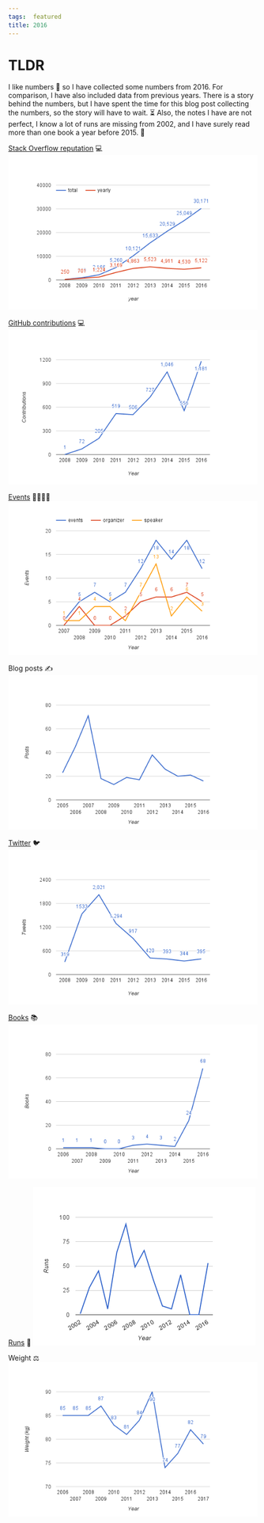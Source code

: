 ```yaml
---
tags:  featured
title: 2016
---
```

# TLDR
I like numbers 💓 so I have collected some numbers from 2016. For comparison, I have also included data from previous years. There is a story behind the numbers, but I have spent the time for this blog post collecting the numbers, so the story will have to wait. ⏳ Also, the notes I have are not perfect, I know a lot of runs are missing from 2002, and I have surely read more than one book a year before 2015. 🤔

[Stack Overflow reputation](http://stackexchange.com/leagues/1/year/stackoverflow/2008-01-01) 💻
![Stack Overflow reputation](/assets/stackoverflow.png "Stack Overflow reputation")

[GitHub contributions](https://github.com/zeljkofilipin?tab=overview&from=2008-12-01&to=2008-12-31) 💻
![GitHub contributions](/assets/github.png "GitHub contributions")

[Events](/event) 👨‍👩‍👧‍👦
![Events](/assets/events.png "Events")

Blog posts ✍️
![Blog posts](/assets/posts.png "Blog posts")

[Twitter](https://twitter.com/zeljkofilipin) 🐦
![Twitter](/assets/twitter.png "Twitter")

[Books](https://www.goodreads.com/user/year_in_books/2016/62374925) 📚
![Books](/assets/books.png "Books")

[Runs](https://www.strava.com/athletes/15390036) 🏃
![Runs](/assets/runs.png "Runs")

Weight ⚖
![Weight](/assets/weight.png "Weight")
